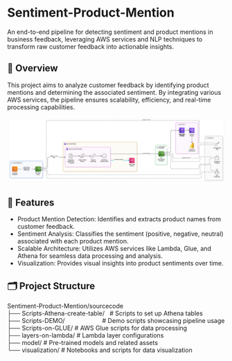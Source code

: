 # Sentiment-Product-Mention
An end-to-end pipeline for detecting sentiment and product mentions in business feedback, leveraging AWS services and NLP techniques to transform raw customer feedback into actionable insights.
## 📌 Overview
This project aims to analyze customer feedback by identifying product mentions and determining the associated sentiment. By integrating various AWS services, the pipeline ensures scalability, efficiency, and real-time processing capabilities.

![Pipeline Overview](pipeline_overview/diagram-export-29-5-2568-21_21_18.png)

## 🧰 Features
- Product Mention Detection: Identifies and extracts product names from customer feedback.
- Sentiment Analysis: Classifies the sentiment (positive, negative, neutral) associated with each product mention.
- Scalable Architecture: Utilizes AWS services like Lambda, Glue, and Athena for seamless data processing and analysis.
- Visualization: Provides visual insights into product sentiments over time.

## 🗂️ Project Structure
Sentiment-Product-Mention/sourcecode <br />
├── Scripts-Athena-create-table/&nbsp;&nbsp;&nbsp;# Scripts to set up Athena tables <br />
├── Scripts-DEMO/&nbsp;&nbsp;&nbsp;&nbsp;&nbsp;&nbsp;&nbsp;&nbsp;&nbsp;&nbsp;&nbsp;&nbsp;&nbsp;&nbsp;&nbsp;&nbsp;&nbsp;&nbsp;&nbsp;&nbsp;&nbsp;&nbsp;# Demo scripts showcasing pipeline usage <br />
├── Scripts-on-GLUE/               # AWS Glue scripts for data processing <br />
├── layers-on-lambda/              # Lambda layer configurations <br />
├── model/                         # Pre-trained models and related assets <br />
└── visualization/                 # Notebooks and scripts for data visualization <br />      
